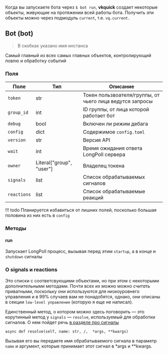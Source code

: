 Когда вы запускаете бота через `$ bot run`, __vkquick__ создает некоторые объекты, живующие на протяжении всей работы бота. Получить эти объекты можно через подмодуль `current`, т.е. `vq.current.`

## Bot (bot)
> В скобках указано имя инстанса

Самый главный из всех самых главных объектов, контролирующий ловлю и обработку событий

### Поля
Поле|Тип|Описание
-|-|-
`token`|str|Токен пользвоателя/группы, от чьего лица ведутся запросы
`group_id`|int|ID группы, от лица которой работает бот
`debug`|bool|Включен ли режим дебага
`config`|dict|Содержимое `config.toml`
`version`|str|Версия API
`wait`|int|Время ожидания ответа LongPoll сервера
`owner`|Literal["group", "user"]|Владелец токена
`signals`|list|Список обрабатываемых сигналов
`reactions`|list|Список обрабатываемые реакций

!!! todo
    Планируется избавиться от лишних полей, посколько большая половина из них есть в `config`

### Методы
#### run
Запускает LongPoll процесс, вызывая перед этим `startup`, а в конце и `shutdown` сигналы

### О signals и reactions
Это списки с соответсвующими объектами, но при этом с некоторыми дополнительными методами. Почти всех их можно можно _считать_ приватными, поскольку они используются для низкоуровнего управления и в 99% случаев вам не понадобятся, однако, они описаны в секции `low-level управление` (которую я еще не написал).

Единственный метод, о котором можно здесь поговорить — это корутинный метод у `signals` — `resolve`, используемый для обработки сигналов. О нем пойдет речь [в разделе про сигналы](./signals.md)

`async def resolve(self, name: str, /,  *args, **kwargs)`

Вызывая его вы передаете имя обрабатываемого сигнала в параметр `name` и аргумент, которые принимает этот сигнал в \*args и \*\*kwargs.
